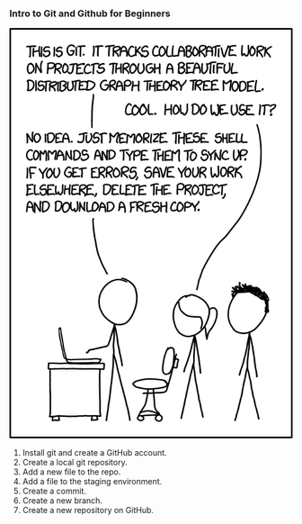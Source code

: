 ### Intro to Git and Github for Beginners

<img src="figures/git_xkcd.png"
     style="float: center; margin-right: 3px;" />

<ol>
  <li> Install git and create a GitHub account. </li>
  <li> Create a local git repository. </li>
  <li> Add a new file to the repo. </li>
  <li> Add a file to the staging environment. </li>
  <li> Create a commit. </li>
  <li> Create a new branch. </li>
  <li> Create a new repository on GitHub. </li>
</ol>
